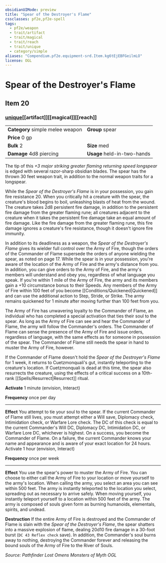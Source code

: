 ```yaml
---
obsidianUIMode: preview
title: "Spear of the Destroyer's Flame"
cssclasses: pf2e,pf2e-spell
tags:
  - pf2e/weapon
  - trait/artifact
  - trait/magical
  - trait/reach
  - trait/unique
  - category/simple
aliases: "Compendium.pf2e.equipment-srd.Item.kg6tEjEBFGeilmLO"
license: OGL
---
```

# Spear of the Destroyer's Flame
## Item 20
### [unique](unique "Unique Rarity Trait")[[artifact]][[magical]][[reach]]

|  |  |
| -- | -- |
| **Category** simple melee weapon | **Group** spear |
| **Price** 0 gp |  |
| **Bulk** 2 | **Size** med |
| **Damage** 4d8 piercing  | **Usage** held-in-two-hands |



The tip of this _+3 major striking greater flaming returning speed longspear_ is edged with several razor-sharp obsidian blades. The spear has the thrown 30 feet weapon trait, in addition to the normal weapon traits for a longspear.

While the _Spear of the Destroyer's Flame_ is in your possession, you gain fire resistance 20. When you critically hit a creature with the spear, the creature's blood begins to boil, unleashing blasts of heat from the wound. The creature takes 2d8 persistent fire damage, in addition to the persistent fire damage from the greater flaming rune; all creatures adjacent to the creature when it takes the persistent fire damage take an equal amount of fire damage. Like the fire damage from the greater flaming rune, this fire damage ignores a creature's fire resistance, though it doesn't ignore fire immunity.

In addition to its deadliness as a weapon, the _Spear of the Destroyer's Flame_ gives its wielder full control over the Army of Fire, though the orders of the Commander of Flame supersede the orders of anyone wielding the spear, as noted on page 17. While the spear is in your possession, you're aware of the location of the Army of Fire and the army's distance from you. In addition, you can give orders to the Army of Fire, and the army's members will understand and obey you, regardless of what language you speak. If you're within 1 mile of the Army of Fire, the army and its members gain a +10 circumstance bonus to their Speeds. Any members of the Army of Fire within 100 feet of you become [[Conditions/Quickened|Quickened]] and can use the additional action to Step, Stride, or Strike. The army remains quickened for 1 minute after moving further than 100 feet from you.

The Army of Fire has unwavering loyalty to the Commander of Flame, an individual who has completed a special activation that ties their soul to the spear. As long as the Army of Fire can see and hear the Commander of Flame, the army will follow the Commander's orders. The Commander of Flame can sense the presence of the Army of Fire and issue orders, regardless of language, with the same effects as for someone in possession of the spear. The Commander of Flame still needs the spear in hand to muster the Army of Fire, however.

If the Commander of Flame doesn't hold the _Spear of the Destroyer's Flame_ for 1 week, it returns to Cuetzmonquali's gut, instantly teleporting to the creature's location. If Cuetzmonquali is dead at this time, the spear also resurrects the creature, using the effects of a critical success on a 10th-rank [[Spells/Resurrect|Resurrect]] ritual.

**Activate** 1 minute (envision, Interact)

**Frequency** once per day

* * *

**Effect** You attempt to tie your soul to the spear. If the current Commander of Flame still lives, you must attempt either a Will save, Diplomacy check, Intimidation check, or Warfare Lore check. The DC of this check is equal to the current Commander's Will DC, Diplomacy DC, Intimidation DC, or Warfare Lore DC, whichever is highest. On a success, you become the Commander of Flame. On a failure, the current Commander knows your name and appearance and is aware of your exact location for 24 hours. Activate 1 hour (envision, Interact)

**Frequency** once per week

* * *

**Effect** You use the spear's power to muster the Army of Fire. You can choose to either call the Army of Fire to your location or move yourself to the army's location. When calling the army, you select an area you can see within 500 feet. The army is instantly teleported to the location you select, spreading out as necessary to arrive safely. When moving yourself, you instantly teleport yourself to a location within 500 feet of the army. The army is composed of souls given form as burning humanoids, elementals, spirits, and undead.

**Destruction** If the entire Army of Fire is destroyed and the Commander of Flame is slain with the _Spear of the Destroyer's Flame_, the spear shatters into a massive explosion of flame, dealing 20d10 fire damage in a 30-foot burst (`DC 43 Reflex check` save). In addition, the Commander's soul burns away to nothing, destroying the Commander forever and releasing the bound souls of the Army of Fire to the River of Souls.

*Source: Pathfinder Lost Omens Monsters of Myth*
*OGL*